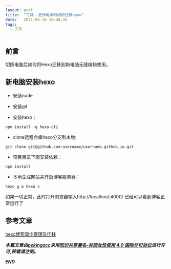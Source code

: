 ```yaml
---
layout: post
title:  "工具--更换电脑时如何迁移hexo"
date:   2021-04-16 16:48:30
tags:
  - 工具
---
```



## 前言

切换电脑后如何将Hexo迁移到新电脑无缝编辑使用。


##  新电脑安装hexo

- 安装node

- 安装git

- 安装hexo：
```shell
npm install -g hexo-cli
```

- clone远程仓库hexo分支到本地:
```shell
git clone git@github.com:username/username.github.io.git
```

- 项目目录下面安装依赖：
```shell
npm install
```

- 本地生成网站并开启博客服务器：
```shell
hexo g & hexo s
```
如果一切正常，此时打开浏览器输入http://localhost:4000/ 已经可以看到博客正常运行了


## 参考文章

[hexo博客同步管理及迁移](https://www.jianshu.com/p/fceaf373d797)


***本篇文章由[pekingzcc](https://zhangchenchen.github.io/)采用[知识共享署名-非商业性使用 4.0 国际许可协议](https://creativecommons.org/licenses/by-nc-sa/4.0/)进行许可,转载请注明。***


 ***END***
